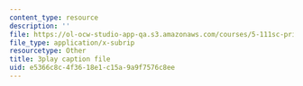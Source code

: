 ```yaml
---
content_type: resource
description: ''
file: https://ol-ocw-studio-app-qa.s3.amazonaws.com/courses/5-111sc-principles-of-chemical-science-fall-2014/e5366c8c4f3618e1c15a9a9f7576c8ee_p8AAjZXr5dg.srt
file_type: application/x-subrip
resourcetype: Other
title: 3play caption file
uid: e5366c8c-4f36-18e1-c15a-9a9f7576c8ee
---
```

